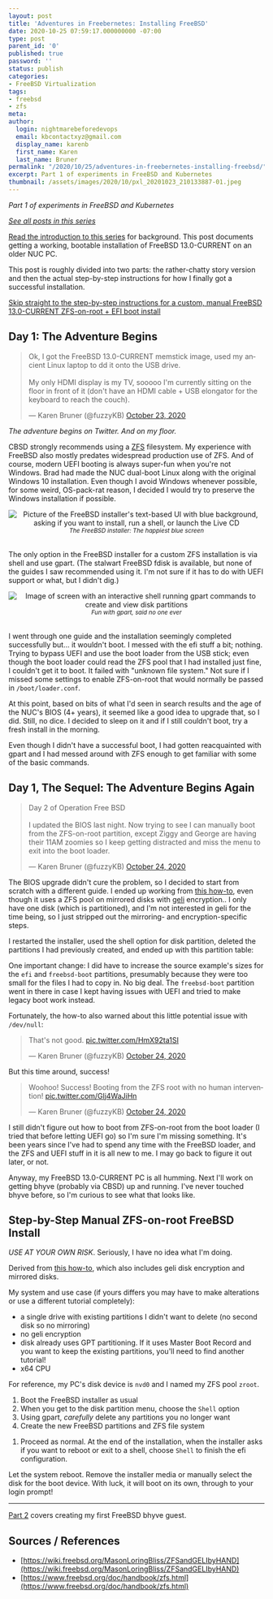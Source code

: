 ```yaml
---
layout: post
title: 'Adventures in Freebernetes: Installing FreeBSD'
date: 2020-10-25 07:59:17.000000000 -07:00
type: post
parent_id: '0'
published: true
password: ''
status: publish
categories:
- FreeBSD Virtualization
tags:
- freebsd
- zfs
meta:
author:
  login: nightmarebeforedevops
  email: kbcontactxyz@gmail.com
  display_name: karenb
  first_name: Karen
  last_name: Bruner
permalink: "/2020/10/25/adventures-in-freebernetes-installing-freebsd/"
excerpt: Part 1 of experiments in FreeBSD and Kubernetes
thumbnail: /assets/images/2020/10/pxl_20201023_210133887-01.jpeg
---
```


_Part 1 of experiments in FreeBSD and Kubernetes_


[_See all posts in this series_](https://productionwithscissors.run/freebsd-virtualization-series/)


[Read the introduction to this series](http://productionwithscissors.run/2020/10/24/adventures-in-freebernetes-introduction/) for background. This post documents getting a working, bootable installation of FreeBSD 13.0-CURRENT on an older NUC PC.


This post is roughly divided into two parts: the rather-chatty story version and then the actual step-by-step instructions for how I finally got a successful installation.


[Skip straight to the step-by-step instructions for a custom, manual FreeBSD 13.0-CURRENT ZFS-on-root + EFI boot install](https://productionwithscissors.run/2020/10/25/adventures-in-freebernetes-installing-freebsd/#step-by-step)


## Day 1: The Adventure Begins
<blockquote class="twitter-tweet"><p lang="en" dir="ltr">Ok, I got the FreeBSD 13.0-CURRENT memstick image, used my ancient Linux laptop to dd it onto the USB drive.<br><br>My only HDMI display is my TV, sooooo I&#39;m currently sitting on the floor in front of it (don&#39;t have an HDMI cable + USB elongator for the keyboard to reach the couch).</p>&mdash; Karen Bruner (@fuzzyKB) <a href="https://twitter.com/fuzzyKB/status/1319742463527940097?ref_src=twsrc%5Etfw">October 23, 2020</a></blockquote> <script async src="https://platform.twitter.com/widgets.js" charset="utf-8"></script>

_The adventure begins on Twitter. And on my floor._


CBSD strongly recommends using a [ZFS](https://www.freebsd.org/doc/handbook/zfs.html) filesystem. My experience with FreeBSD also mostly predates widespread production use of ZFS. And of course, modern UEFI booting is always super-fun when you're not Windows. Brad had made the NUC dual-boot Linux along with the original Windows 10 installation. Even though I avoid Windows whenever possible, for some weird, OS-pack-rat reason, I decided I would try to preserve the Windows installation if possible.


<div align="center">
<img
src="{{ site.baseurl }}assets/images/2020/10/pxl_20201023_202719424.jpg"
alt="Picture of the FreeBSD installer's text-based UI with blue background, asking if you want to install, run a shell, or launch the Live CD">
<br>
<i><small>
The FreeBSD installer: The happiest blue screen
</small></i>
</div>
<br>


The only option in the FreeBSD installer for a custom ZFS installation is via shell and use gpart. (The stalwart FreeBSD fdisk is available, but none of the guides I saw recommended using it. I'm not sure if it has to do with UEFI support or what, but I didn't dig.)


<div align="center">
<img
src="{{ site.baseurl }}assets/images/2020/10/pxl_20201023_210133887-01.jpeg"
alt="Image of screen with an interactive shell running gpart commands to create and view disk partitions">
<br>
<i><small>
Fun with gpart, said no one ever
</small></i>
</div>
<br>


I went through one guide and the installation seemingly completed successfully but... it wouldn't boot. I messed with the efi stuff a bit; nothing. Trying to bypass UEFI and use the boot loader from the USB stick; even though the boot loader could read the ZFS pool that I had installed just fine, I couldn't get it to boot. It failed with "unknown file system." Not sure if I missed some settings to enable ZFS-on-root that would normally be passed in `/boot/loader.conf`.


At this point, based on bits of what I'd seen in search results and the age of the NUC's BIOS (4+ years), it seemed like a good idea to upgrade that, so I did. Still, no dice. I decided to sleep on it and if I still couldn't boot, try a fresh install in the morning.


Even though I didn't have a successful boot, I had gotten reacquainted with gpart and I had messed around with ZFS enough to get familiar with some of the basic commands.


## Day 1, The Sequel: The Adventure Begins Again

<blockquote class="twitter-tweet"><p lang="en" dir="ltr">Day 2 of Operation Free BSD<br><br>I updated the BIOS last night. Now trying to see I can manually boot from the ZFS-on-root partition, except Ziggy and George are having their 11AM zoomies so I keep getting distracted and miss the menu to exit into the boot loader.</p>&mdash; Karen Bruner (@fuzzyKB) <a href="https://twitter.com/fuzzyKB/status/1320067211864621058?ref_src=twsrc%5Etfw">October 24, 2020</a></blockquote> <script async src="https://platform.twitter.com/widgets.js" charset="utf-8"></script>


The BIOS upgrade didn't cure the problem, so I decided to start from scratch with a different guide. I ended up working from [this how-to](https://wiki.freebsd.org/MasonLoringBliss/ZFSandGELIbyHAND), even though it uses a ZFS pool on mirrored disks with [geli](https://www.freebsd.org/cgi/man.cgi?geli(8)) encryption.. I only have one disk (which is partitioned), and I'm not interested in geli for the time being, so I just stripped out the mirroring- and encryption-specific steps.


I restarted the installer, used the shell option for disk partition, deleted the partitions I had previously created, and ended up with this partition table:

<script src="https://gist.github.com/kbruner/b5705fab6c1dc77374f2604a2284e3eb.js"></script>

One important change: I did have to increase the source example's sizes for the `efi` and `freebsd-boot` partitions, presumably because they were too small for the files I had to copy in. No big deal. The `freebsd-boot` partition went in there in case I kept having issues with UEFI and tried to make legacy boot work instead.


Fortunately, the how-to also warned about this little potential issue with `/dev/null`:

<blockquote class="twitter-tweet"><p lang="en" dir="ltr">That&#39;s not good. <a href="https://t.co/HmX92ta1SI">pic.twitter.com/HmX92ta1SI</a></p>&mdash; Karen Bruner (@fuzzyKB) <a href="https://twitter.com/fuzzyKB/status/1320096641840394241?ref_src=twsrc%5Etfw">October 24, 2020</a></blockquote> <script async src="https://platform.twitter.com/widgets.js" charset="utf-8"></script>

But this time around, success!

<blockquote class="twitter-tweet"><p lang="en" dir="ltr">Woohoo! Success! Booting from the ZFS root with no human intervention! <a href="https://t.co/Glj4WaJiHn">pic.twitter.com/Glj4WaJiHn</a></p>&mdash; Karen Bruner (@fuzzyKB) <a href="https://twitter.com/fuzzyKB/status/1320104084183994368?ref_src=twsrc%5Etfw">October 24, 2020</a></blockquote> <script async src="https://platform.twitter.com/widgets.js" charset="utf-8"></script>

I still didn't figure out how to boot from ZFS-on-root from the boot loader (I tried that before letting UEFI go) so I'm sure I'm missing something. It's been years since I've had to spend any time with the FreeBSD loader, and the ZFS and UEFI stuff in it is all new to me. I may go back to figure it out later, or not.


Anyway, my FreeBSD 13.0-CURRENT PC is all humming. Next I'll work on getting bhyve (probably via CBSD) up and running. I've never touched bhyve before, so I'm curious to see what that looks like.


## Step-by-Step Manual ZFS-on-root FreeBSD Install


_USE AT YOUR OWN RISK_. Seriously, I have no idea what I'm doing.


Derived from [this how-to](https://wiki.freebsd.org/MasonLoringBliss/ZFSandGELIbyHAND), which also includes geli disk encryption and mirrored disks.


My system and use case (if yours differs you may have to make alterations or use a different tutorial completely):


* a single drive with existing partitions I didn't want to delete (no second disk so no mirroring)
* no geli encryption
* disk already uses GPT partitioning. If it uses Master Boot Record and you want to keep the existing partitions, you'll need to find another tutorial!
* x64 CPU


For reference, my PC's disk device is `nvd0` and I named my ZFS pool `zroot`.


   1. Boot the FreeBSD installer as usual
   1. When you get to the disk partition menu, choose the `Shell` option
   1. Using gpart, _carefully_ delete any partitions you no longer want
   1. Create the new FreeBSD partitions and ZFS file system
<script src="https://gist.github.com/kbruner/852949efb55b34c26b895132f4781b6b.js"></script>
   1. Proceed as normal. At the end of the installation, when the installer asks if you want to reboot or exit to a shell, choose `Shell` to finish the efi configuration.
<script src="https://gist.github.com/kbruner/312dfdabfd57c171a62c1add88a511b6.js"></script>

Let the system reboot. Remove the installer media or manually select the disk for the boot device. With luck, it will boot on its own, through to your login prompt!


* * *

[Part 2](https://productionwithscissors.run/2020/10/29/adventures-in-freebernetes-bhyve-my-guest/) covers creating my first FreeBSD bhyve guest.


## Sources / References


* [https://wiki.freebsd.org/MasonLoringBliss/ZFSandGELIbyHAND](https://wiki.freebsd.org/MasonLoringBliss/ZFSandGELIbyHAND)
* [https://www.freebsd.org/doc/handbook/zfs.html](https://www.freebsd.org/doc/handbook/zfs.html)



